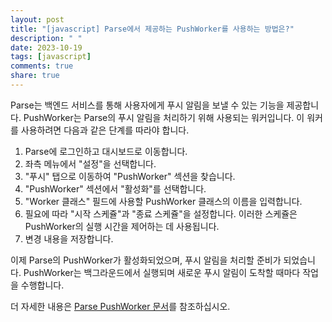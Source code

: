 ```yaml
---
layout: post
title: "[javascript] Parse에서 제공하는 PushWorker를 사용하는 방법은?"
description: " "
date: 2023-10-19
tags: [javascript]
comments: true
share: true
---
```


Parse는 백엔드 서비스를 통해 사용자에게 푸시 알림을 보낼 수 있는 기능을 제공합니다. PushWorker는 Parse의 푸시 알림을 처리하기 위해 사용되는 워커입니다. 이 워커를 사용하려면 다음과 같은 단계를 따라야 합니다.

1. Parse에 로그인하고 대시보드로 이동합니다.
2. 좌측 메뉴에서 "설정"을 선택합니다.
3. "푸시" 탭으로 이동하여 "PushWorker" 섹션을 찾습니다.
4. "PushWorker" 섹션에서 "활성화"를 선택합니다.
5. "Worker 클래스" 필드에 사용할 PushWorker 클래스의 이름을 입력합니다.
6. 필요에 따라 "시작 스케쥴"과 "종료 스케쥴"을 설정합니다. 이러한 스케쥴은 PushWorker의 실행 시간을 제어하는 데 사용됩니다.
7. 변경 내용을 저장합니다.

이제 Parse의 PushWorker가 활성화되었으며, 푸시 알림을 처리할 준비가 되었습니다. PushWorker는 백그라운드에서 실행되며 새로운 푸시 알림이 도착할 때마다 작업을 수행합니다.

더 자세한 내용은 [Parse PushWorker 문서](https://docs.parseplatform.org/jobs/guide/#pushworker)를 참조하십시오.